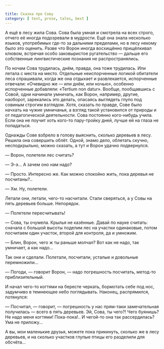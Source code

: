 ```yaml
---

title: Сказка про Сову
category: [ text, prose, tales, best ]
---
```

А ещё в лесу жила Сова. Сова была умная и смотрела на всех строго, отчего её иногда подозревали в мудрости.
Ещё она знала несколько языков, употребимых где-то за дальними пределами, но в лесу некому было это оценить.
Разве что Ворон иногда восхищённо прищёлкивал клювом, встречая особо заковыристое ругательство — дальше его
собственные лингвистические познания не распространялись.

По ночам Сова трудилась, днём, правда, она тоже трудилась. Или летала с места на место. Отдельные неиспорченные
логикой обитатели леса спрашивали, когда же она отдыхает и развлекается, испорченные отвечали: «Очевидно же —
или днём, или ночью», особенно испорченные добавляли: «Tertium non datur». Вообще, пообщавшись с Совой, одни
начинали умничать, как Ворон, например, другие, наоборот, зарекались это делать, опасаясь выглядеть глупо
под совиным строгим взглядом. Хотя, сказать по правде, Сове было начхать на чужие умничанья, а взгляд такой
установился от природы и от педагогической деятельности. Сова постоянно кого-нибудь учила. Если она не поучит
хоть кого-то пару-тройку дней, лучше ей на глаза не попадаться.

<!--more-->

Однажды Сове взбрело в голову выяснить, сколько деревьев в лесу. Решила она совершить облёт. Одной, знамо дело,
облетать скучно, несподкрыльно, можно сказать, а тут и Ворон удачно подвернулся.

— Ворон, полетели лес считать?

— Э-э... А зачем оно нам надо?

— Просто. Интересно же. Как можно спокойно жить, пока деревья не посчитаны?..

— Хм. Ну, полетели.

Летали они, летали, чего-то насчитали. Стали сверяться, а у Совы на пять деревьев больше. Непорядок.

— Полетели пересчитывать!

— Сова, ты очумела. Крылья не казённые. Давай по науке считать: сначала с большой высоты поделим лес на участки
одинаковые, потом посчитаем один участок, второй для контроля, да и умножим.

— Блин, Ворон, чего ж ты раньше молчал? Вот как не надо, так умничает, а как надо...

Так они и сделали. Полетали, посчитали, усталые и довольные перемножили...

— Погоди, — говорит Ворон, — надо погрешность посчитать, метод-то приблизительный.

И начал чего-то когтями на бересте черкать, бормотать себе под нос, задумчиво в темнеющее небо поглядывать.
Наконец, распрямился, потянулся:

— Посчитал, — говорит, — погрешность у нас прям-таки замечательная получилась — всего в пять деревьев. Эй, Сова,
ты чего?! Чего буянишь? Не надо меня когтями! Пока-пока!.. И чегой-то она так рассердилась? Ума не приложу...

А вы, мои маленькие друзья, можете пока прикинуть, сколько же в лесу деревьев, и на сколько участков глупые птицы
его разделили для обсчёта...
